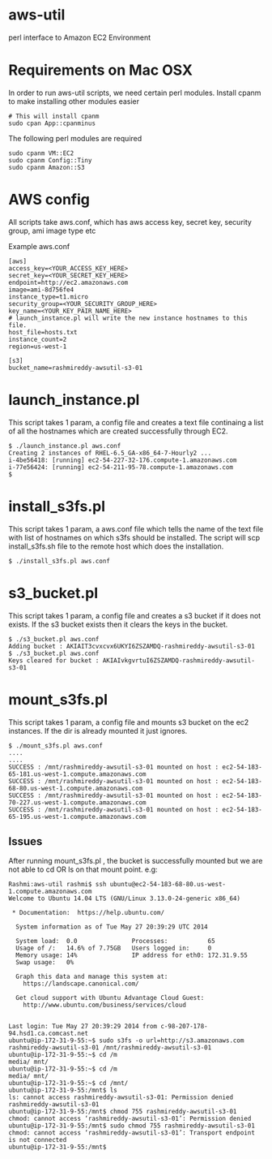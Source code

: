 aws-util
========

perl interface to Amazon EC2 Environment

Requirements on Mac OSX
=======================
In order to run aws-util scripts, we need certain perl modules. Install cpanm to make installing other modules easier

```
# This will install cpanm
sudo cpan App::cpanminus
```

The following perl modules are required 

```
sudo cpanm VM::EC2
sudo cpanm Config::Tiny
sudo cpanm Amazon::S3
```

AWS config
===========

All scripts take aws.conf, which has aws access key, secret key, security group, ami image type etc

Example aws.conf

```
[aws]
access_key=<YOUR_ACCESS_KEY_HERE>
secret_key=<YOUR_SECRET_KEY_HERE>
endpoint=http://ec2.amazonaws.com
image=ami-8d756fe4
instance_type=t1.micro
security_group=<YOUR_SECURITY_GROUP_HERE>
key_name=<YOUR_KEY_PAIR_NAME_HERE>
# launch_instance.pl will write the new instance hostnames to this file.
host_file=hosts.txt
instance_count=2
region=us-west-1

[s3]
bucket_name=rashmireddy-awsutil-s3-01
```


launch_instance.pl
===================
This script takes 1 param, a config file and creates a text file continaing a list of all the hostnames which are created successfully through EC2.

```
$ ./launch_instance.pl aws.conf
Creating 2 instances of RHEL-6.5_GA-x86_64-7-Hourly2 ...
i-4be56418: [running] ec2-54-227-32-176.compute-1.amazonaws.com
i-77e56424: [running] ec2-54-211-95-78.compute-1.amazonaws.com
$ 
```


install_s3fs.pl
================
This script takes 1 param, a aws.conf file which tells the name of the text file with list of hostnames on which s3fs should be installed. The script will scp install_s3fs.sh file to the remote host which does the installation.

```
$ ./install_s3fs.pl aws.conf

```

s3_bucket.pl
============
This script takes 1 param, a config file and creates a s3 bucket if it does not exists. If the s3 bucket exists then it clears the keys in the bucket.

```
$ ./s3_bucket.pl aws.conf
Adding bucket : AKIAIT3cvxcvx6UKYI6ZSZAMDQ-rashmireddy-awsutil-s3-01
$ ./s3_bucket.pl aws.conf
Keys cleared for bucket : AKIAIvkgvrtuI6ZSZAMDQ-rashmireddy-awsutil-s3-01
```


mount_s3fs.pl
=============
This script takes 1 param, a config file and mounts s3 bucket on the ec2 instances. If the dir is already mounted it just ignores.

```
$ ./mount_s3fs.pl aws.conf
....
....
SUCCESS : /mnt/rashmireddy-awsutil-s3-01 mounted on host : ec2-54-183-65-181.us-west-1.compute.amazonaws.com
SUCCESS : /mnt/rashmireddy-awsutil-s3-01 mounted on host : ec2-54-183-68-80.us-west-1.compute.amazonaws.com
SUCCESS : /mnt/rashmireddy-awsutil-s3-01 mounted on host : ec2-54-183-70-227.us-west-1.compute.amazonaws.com
SUCCESS : /mnt/rashmireddy-awsutil-s3-01 mounted on host : ec2-54-183-65-195.us-west-1.compute.amazonaws.com
```

Issues
------
After running mount_s3fs.pl , the bucket is successfully mounted but we are not able to cd OR ls on that mount point.
e.g: 

```
Rashmi:aws-util rashmi$ ssh ubuntu@ec2-54-183-68-80.us-west-1.compute.amazonaws.com
Welcome to Ubuntu 14.04 LTS (GNU/Linux 3.13.0-24-generic x86_64)

 * Documentation:  https://help.ubuntu.com/

  System information as of Tue May 27 20:39:29 UTC 2014

  System load:  0.0               Processes:           65
  Usage of /:   14.6% of 7.75GB   Users logged in:     0
  Memory usage: 14%               IP address for eth0: 172.31.9.55
  Swap usage:   0%

  Graph this data and manage this system at:
    https://landscape.canonical.com/

  Get cloud support with Ubuntu Advantage Cloud Guest:
    http://www.ubuntu.com/business/services/cloud


Last login: Tue May 27 20:39:29 2014 from c-98-207-178-94.hsd1.ca.comcast.net
ubuntu@ip-172-31-9-55:~$ sudo s3fs -o url=http://s3.amazonaws.com rashmireddy-awsutil-s3-01 /mnt/rashmireddy-awsutil-s3-01
ubuntu@ip-172-31-9-55:~$ cd /m
media/ mnt/   
ubuntu@ip-172-31-9-55:~$ cd /m
media/ mnt/   
ubuntu@ip-172-31-9-55:~$ cd /mnt/
ubuntu@ip-172-31-9-55:/mnt$ ls
ls: cannot access rashmireddy-awsutil-s3-01: Permission denied
rashmireddy-awsutil-s3-01
ubuntu@ip-172-31-9-55:/mnt$ chmod 755 rashmireddy-awsutil-s3-01 
chmod: cannot access ‘rashmireddy-awsutil-s3-01’: Permission denied
ubuntu@ip-172-31-9-55:/mnt$ sudo chmod 755 rashmireddy-awsutil-s3-01 
chmod: cannot access ‘rashmireddy-awsutil-s3-01’: Transport endpoint is not connected
ubuntu@ip-172-31-9-55:/mnt$ 
```